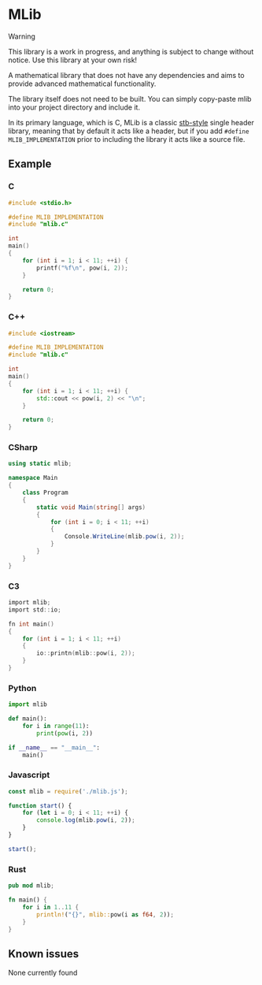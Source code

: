 # MLib

> [!WARNING]
> This library is a work in progress, and anything is subject to change without notice. Use this library at your own risk!

A mathematical library that does not have any dependencies and aims to provide advanced mathematical functionality.

The library itself does not need to be built. You can simply copy-paste mlib into your project directory and include it.

In its primary language, which is C, MLib is a classic [stb-style](https://github.com/nothings/stb) single header library, meaning that by default it acts like a header, but if you add `#define MLIB_IMPLEMENTATION` prior to including the library it acts like a source file.

## Example
### C
```c
#include <stdio.h>

#define MLIB_IMPLEMENTATION
#include "mlib.c"

int
main()
{
    for (int i = 1; i < 11; ++i) {
        printf("%f\n", pow(i, 2));
    }

    return 0;
}
```

### C++
```cpp
#include <iostream>

#define MLIB_IMPLEMENTATION
#include "mlib.c"

int
main()
{
    for (int i = 1; i < 11; ++i) {
        std::cout << pow(i, 2) << "\n";
    }

    return 0;
}
```

### CSharp
```cs
using static mlib;

namespace Main
{
    class Program
    {
        static void Main(string[] args)
        {
            for (int i = 0; i < 11; ++i)
            {
                Console.WriteLine(mlib.pow(i, 2));
            }
        }
    }
}
```

### C3
```c
import mlib;
import std::io;

fn int main()
{
    for (int i = 1; i < 11; ++i)
    {
        io::printn(mlib::pow(i, 2));
    }
}
```

### Python
```python
import mlib

def main():
    for i in range(11):
        print(pow(i, 2))

if __name__ == "__main__":
    main()
```

### Javascript
```js
const mlib = require('./mlib.js');

function start() {
    for (let i = 0; i < 11; ++i) {
        console.log(mlib.pow(i, 2));
    }
}

start();
```

### Rust
```rust
pub mod mlib;

fn main() {
    for i in 1..11 {
        println!("{}", mlib::pow(i as f64, 2));
    }
}
```

## Known issues
None currently found
    
